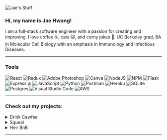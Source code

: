 ![Jae's Stuff](https://user-images.githubusercontent.com/103082046/200971945-fb2ae3a4-58d1-4cfa-90bb-85cb2d1e53b2.gif)

### Hi, my name is Jae Hwang!

I am a full-stack software engineer with a passion for creating and improving. I love coffee ☕️, cats 🐱, and corny jokes 🌽.
UC Berkeley grad, BA in Molecular Cell Biology with an emphasis in Immunology and Infectious Diseases. 

***

### Tools
![React](https://img.shields.io/badge/react-%2320232a.svg?style=for-the-badge&logo=react&logoColor=%2361DAFB)
![Redux](https://img.shields.io/badge/redux-%23593d88.svg?style=for-the-badge&logo=redux&logoColor=white)
![Adobe Photoshop](https://img.shields.io/badge/adobe%20photoshop-%2331A8FF.svg?style=for-the-badge&logo=adobe%20photoshop&logoColor=white)
![Canva](https://img.shields.io/badge/Canva-%2300C4CC.svg?style=for-the-badge&logo=Canva&logoColor=white)
![NodeJS](https://img.shields.io/badge/node.js-6DA55F?style=for-the-badge&logo=node.js&logoColor=white)
![NPM](https://img.shields.io/badge/NPM-%23000000.svg?style=for-the-badge&logo=npm&logoColor=white)
![Flask](https://img.shields.io/badge/flask-%23000.svg?style=for-the-badge&logo=flask&logoColor=white)
![Express.js](https://img.shields.io/badge/express.js-%23404d59.svg?style=for-the-badge&logo=express&logoColor=%2361DAFB)
![JavaScript](https://img.shields.io/badge/javascript-%23323330.svg?style=for-the-badge&logo=javascript&logoColor=%23F7DF1E)
![Python](https://img.shields.io/badge/python-3670A0?style=for-the-badge&logo=python&logoColor=ffdd54)
![Postman](https://img.shields.io/badge/Postman-FF6C37?style=for-the-badge&logo=postman&logoColor=white)
![Heroku](https://img.shields.io/badge/Heroku-430098?style=for-the-badge&logo=heroku&logoColor=white)
![SQLite](https://img.shields.io/badge/sqlite-%2307405e.svg?style=for-the-badge&logo=sqlite&logoColor=white)
![Postgres](https://img.shields.io/badge/postgres-%23316192.svg?style=for-the-badge&logo=postgresql&logoColor=white)
![Visual Studio Code](https://img.shields.io/badge/Visual%20Studio%20Code-0078d7.svg?style=for-the-badge&logo=visual-studio-code&logoColor=white)
![AWS](https://img.shields.io/badge/Amazon_AWS-232F3E?style=for-the-badge&logo=amazon-aws&logoColor=white)

***
### Check out my projects:
<details><summary>Drink Cawfee</summary><br/>
  A Coffee Curation Website based on Drink Trade
  
  ![Screen Shot 2022-11-09 at 10 40 01 AM](https://user-images.githubusercontent.com/103082046/200975140-1bc513d0-3eb8-4b71-bdc1-919b8735d081.png)
  
  [Github](https://github.com/jaeyoungh1/drink_cawfee)
  [Live Link](https://drink-cawfee.herokuapp.com)
  
</details>
<details><summary>Squeal</summary><br/>
  A group project Yelp clone
  
  ![Screen Shot 2022-11-09 at 10 41 22 AM](https://user-images.githubusercontent.com/103082046/200975164-5b5be96e-951d-431a-bd3f-5390fdfcd1c0.png)
  
  [Github](https://github.com/amanduhkv/Squeal)
  [Live Link](https://squeal-yelp.herokuapp.com/)
  
</details>
<details><summary>Heir BnB</summary><br/>
  A homestay/vacation rental platform based on AirBnB
  
  ![Screen Shot 2022-11-09 at 10 48 03 AM](https://user-images.githubusercontent.com/103082046/200975180-e7cbd3ab-9cbf-4890-b5cf-a3f5128b9752.png)
  
  [Github](https://github.com/jaeyoungh1/heir-bnb)
  [Live Link](https://heir-bnb-airbnbclone.herokuapp.com/)
  
</details>

***


